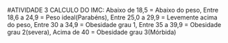 #ATIVIDADE 3
CALCULO DO IMC:
Abaixo de 18,5 = Abaixo do peso,
Entre 18,6 a 24,9 =  Peso ideal(Parabéns),
Entre 25,0 a 29,9 = Levemente acima do peso,
Entre 30 a 34,9 = Obesidade grau 1,
Entre 35 a 39,9 = Obesidade grau 2(severa),
Acima de 40 = Obesidade grau 3(Mórbida)

